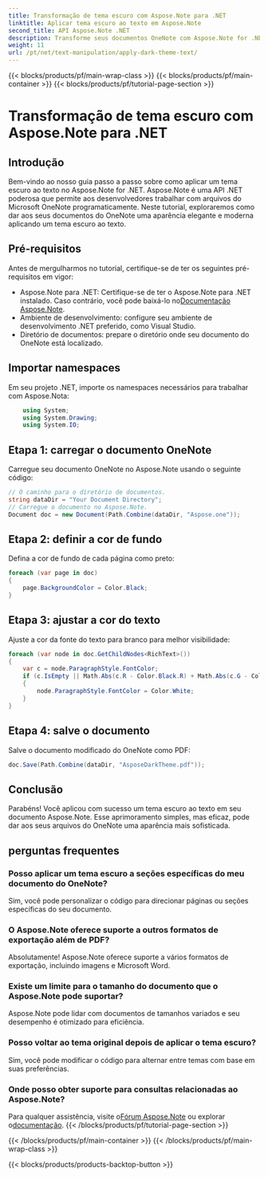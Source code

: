 ```yaml
---
title: Transformação de tema escuro com Aspose.Note para .NET
linktitle: Aplicar tema escuro ao texto em Aspose.Note
second_title: API Aspose.Note .NET
description: Transforme seus documentos OneNote com Aspose.Note for .NET! Aplique um tema escuro e elegante sem esforço. Baixe agora e aprimore sua experiência de anotações.
weight: 11
url: /pt/net/text-manipulation/apply-dark-theme-text/
---
```


{{< blocks/products/pf/main-wrap-class >}}
{{< blocks/products/pf/main-container >}}
{{< blocks/products/pf/tutorial-page-section >}}

# Transformação de tema escuro com Aspose.Note para .NET

## Introdução
Bem-vindo ao nosso guia passo a passo sobre como aplicar um tema escuro ao texto no Aspose.Note for .NET. Aspose.Note é uma API .NET poderosa que permite aos desenvolvedores trabalhar com arquivos do Microsoft OneNote programaticamente. Neste tutorial, exploraremos como dar aos seus documentos do OneNote uma aparência elegante e moderna aplicando um tema escuro ao texto.
## Pré-requisitos
Antes de mergulharmos no tutorial, certifique-se de ter os seguintes pré-requisitos em vigor:
-  Aspose.Note para .NET: Certifique-se de ter o Aspose.Note para .NET instalado. Caso contrário, você pode baixá-lo no[Documentação Aspose.Note](https://reference.aspose.com/note/net/).
- Ambiente de desenvolvimento: configure seu ambiente de desenvolvimento .NET preferido, como Visual Studio.
- Diretório de documentos: prepare o diretório onde seu documento do OneNote está localizado.
## Importar namespaces
Em seu projeto .NET, importe os namespaces necessários para trabalhar com Aspose.Nota:
```csharp
    using System;
    using System.Drawing;
    using System.IO;
```
## Etapa 1: carregar o documento OneNote
Carregue seu documento OneNote no Aspose.Note usando o seguinte código:
```csharp
// O caminho para o diretório de documentos.
string dataDir = "Your Document Directory";
// Carregue o documento no Aspose.Note.
Document doc = new Document(Path.Combine(dataDir, "Aspose.one"));
```
## Etapa 2: definir a cor de fundo
Defina a cor de fundo de cada página como preto:
```csharp
foreach (var page in doc)
{
    page.BackgroundColor = Color.Black;
}
```
## Etapa 3: ajustar a cor do texto
Ajuste a cor da fonte do texto para branco para melhor visibilidade:
```csharp
foreach (var node in doc.GetChildNodes<RichText>())
{
    var c = node.ParagraphStyle.FontColor;
    if (c.IsEmpty || Math.Abs(c.R - Color.Black.R) + Math.Abs(c.G - Color.Black.G) + Math.Abs(c.B - Color.Black.B) <= 30)
    {
        node.ParagraphStyle.FontColor = Color.White;
    }
}
```
## Etapa 4: salve o documento
Salve o documento modificado do OneNote como PDF:
```csharp
doc.Save(Path.Combine(dataDir, "AsposeDarkTheme.pdf"));
```
## Conclusão
Parabéns! Você aplicou com sucesso um tema escuro ao texto em seu documento Aspose.Note. Esse aprimoramento simples, mas eficaz, pode dar aos seus arquivos do OneNote uma aparência mais sofisticada.
## perguntas frequentes
### Posso aplicar um tema escuro a seções específicas do meu documento do OneNote?
Sim, você pode personalizar o código para direcionar páginas ou seções específicas do seu documento.
### O Aspose.Note oferece suporte a outros formatos de exportação além de PDF?
Absolutamente! Aspose.Note oferece suporte a vários formatos de exportação, incluindo imagens e Microsoft Word.
### Existe um limite para o tamanho do documento que o Aspose.Note pode suportar?
Aspose.Note pode lidar com documentos de tamanhos variados e seu desempenho é otimizado para eficiência.
### Posso voltar ao tema original depois de aplicar o tema escuro?
Sim, você pode modificar o código para alternar entre temas com base em suas preferências.
### Onde posso obter suporte para consultas relacionadas ao Aspose.Note?
 Para qualquer assistência, visite o[Fórum Aspose.Note](https://forum.aspose.com/c/note/28) ou explorar o[documentação](https://reference.aspose.com/note/net/).
{{< /blocks/products/pf/tutorial-page-section >}}

{{< /blocks/products/pf/main-container >}}
{{< /blocks/products/pf/main-wrap-class >}}

{{< blocks/products/products-backtop-button >}}
